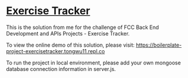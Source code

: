# [Exercise Tracker](https://www.freecodecamp.org/learn/apis-and-microservices/apis-and-microservices-projects/exercise-tracker)
This is the solution from me for the challenge of FCC Back End Development and APIs Projects - Exercise Tracker. 

To view the online demo of this solution, please visit: https://boilerplate-project-exercisetracker.tongwu11.repl.co

To run the project in local environment, please add your own mongoose database connection information in server.js. 
